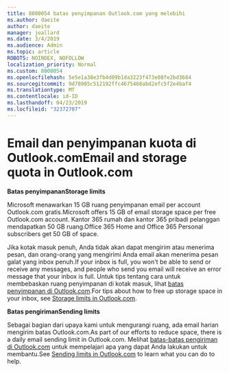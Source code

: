 ```yaml
---
title: 8000054 batas penyimpanan Outlook.com yang melebihi
ms.author: daeite
author: daeite
manager: joallard
ms.date: 3/4/2019
ms.audience: Admin
ms.topic: article
ROBOTS: NOINDEX, NOFOLLOW
localization_priority: Normal
ms.custom: 8000054
ms.openlocfilehash: 5e5e1a38e3fb4d09b1da3223f473e08fe2bd3684
ms.sourcegitcommit: 9d78905c512192ffc4675468abd2efc5f2e4baf4
ms.translationtype: MT
ms.contentlocale: id-ID
ms.lasthandoff: 04/23/2019
ms.locfileid: "32372707"
---
```

# <a name="email-and-storage-quota-in-outlookcom"></a><span data-ttu-id="e0b4a-102">Email dan penyimpanan kuota di Outlook.com</span><span class="sxs-lookup"><span data-stu-id="e0b4a-102">Email and storage quota in Outlook.com</span></span>

<span data-ttu-id="e0b4a-103">**Batas penyimpanan**</span><span class="sxs-lookup"><span data-stu-id="e0b4a-103">**Storage limits**</span></span>

<span data-ttu-id="e0b4a-104">Microsoft menawarkan 15 GB ruang penyimpanan email per account Outlook.com gratis.</span><span class="sxs-lookup"><span data-stu-id="e0b4a-104">Microsoft offers 15 GB of email storage space per free Outlook.com account.</span></span> <span data-ttu-id="e0b4a-105">Kantor 365 rumah dan kantor 365 pribadi pelanggan mendapatkan 50 GB ruang.</span><span class="sxs-lookup"><span data-stu-id="e0b4a-105">Office 365 Home and Office 365 Personal subscribers get 50 GB of space.</span></span>
  
<span data-ttu-id="e0b4a-106">Jika kotak masuk penuh, Anda tidak akan dapat mengirim atau menerima pesan, dan orang-orang yang mengirimi Anda email akan menerima pesan galat yang inbox penuh.</span><span class="sxs-lookup"><span data-stu-id="e0b4a-106">If your inbox is full, you won't be able to send or receive any messages, and people who send you email will receive an error message that your inbox is full.</span></span> <span data-ttu-id="e0b4a-107">Untuk tips tentang cara untuk membebaskan ruang penyimpanan di kotak masuk, lihat [batas penyimpanan di Outlook.com](https://go.microsoft.com/fwlink/p/?linkid=2001900&amp;clcid=0x409).</span><span class="sxs-lookup"><span data-stu-id="e0b4a-107">For tips about how to free up storage space in your inbox, see [Storage limits in Outlook.com](https://go.microsoft.com/fwlink/p/?linkid=2001900&amp;clcid=0x409).</span></span>

<span data-ttu-id="e0b4a-108">**Batas pengiriman**</span><span class="sxs-lookup"><span data-stu-id="e0b4a-108">**Sending limits**</span></span>

<span data-ttu-id="e0b4a-109">Sebagai bagian dari upaya kami untuk mengurangi ruang, ada email harian mengirim batas Outlook.com.</span><span class="sxs-lookup"><span data-stu-id="e0b4a-109">As part of our efforts to reduce space, there is a daily email sending limit in Outlook.com.</span></span> <span data-ttu-id="e0b4a-110">Melihat [batas-batas pengiriman di Outlook.com](https://support.office.com/article/279ee200-594c-40f0-9ec8-bb6af7735c2e) untuk mempelajari apa yang dapat Anda lakukan untuk membantu.</span><span class="sxs-lookup"><span data-stu-id="e0b4a-110">See [Sending limits in Outlook.com](https://support.office.com/article/279ee200-594c-40f0-9ec8-bb6af7735c2e) to learn what you can do to help.</span></span>